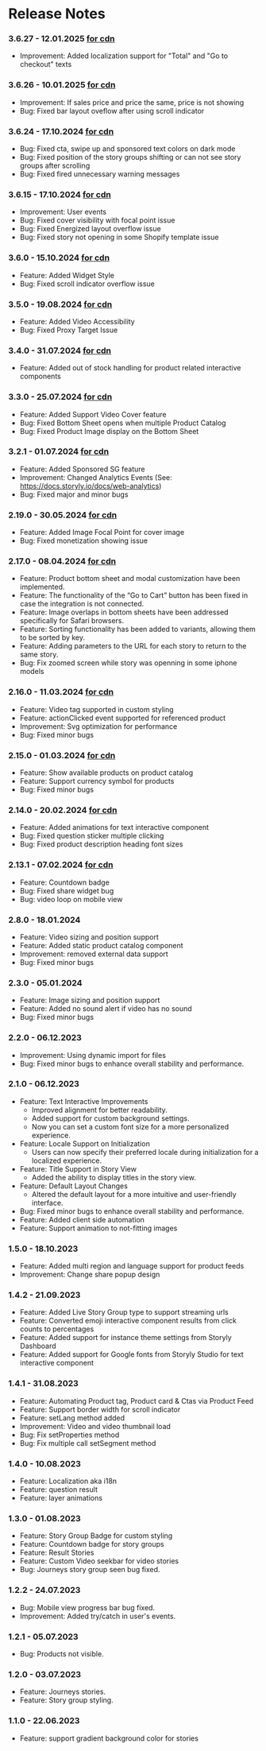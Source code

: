 # Release Notes

### 3.6.27 - 12.01.2025 [for cdn](https://web-story.storyly.io/sdk/3.6.26/storyly-web.js)

- Improvement: Added localization support for "Total" and "Go to checkout" texts

### 3.6.26 - 10.01.2025 [for cdn](https://web-story.storyly.io/sdk/3.6.26/storyly-web.js)

- Improvement: If sales price and price the same, price is not showing
- Bug: Fixed bar layout oveflow after using scroll indicator

### 3.6.24 - 17.10.2024 [for cdn](https://web-story.storyly.io/sdk/3.6.24/storyly-web.js)

- Bug: Fixed cta, swipe up and sponsored text colors on dark mode
- Bug: Fixed position of the story groups shifting or can not see story groups after scrolling
- Bug: Fixed fired unnecessary warning messages

### 3.6.15 - 17.10.2024 [for cdn](https://web-story.storyly.io/sdk/3.6.15/storyly-web.js)

- Improvement: User events
- Bug: Fixed cover visibility with focal point issue
- Bug: Fixed Energized layout overflow issue
- Bug: Fixed story not opening in some Shopify template issue

### 3.6.0 - 15.10.2024 [for cdn](https://web-story.storyly.io/sdk/3.6.*/storyly-web.js)

- Feature: Added Widget Style
- Bug: Fixed scroll indicator overflow issue

### 3.5.0 - 19.08.2024 [for cdn](https://web-story.storyly.io/sdk/3.5.*/storyly-web.js)

- Feature: Added Video Accessibility
- Bug: Fixed Proxy Target Issue

### 3.4.0 - 31.07.2024 [for cdn](https://web-story.storyly.io/sdk/3.4.*/storyly-web.js)

- Feature: Added out of stock handling for product related interactive components

### 3.3.0 - 25.07.2024 [for cdn](https://web-story.storyly.io/sdk/3.3.*/storyly-web.js)

- Feature: Added Support Video Cover feature
- Bug: Fixed Bottom Sheet opens when multiple Product Catalog
- Bug: Fixed Product Image display on the Bottom Sheet

### 3.2.1 - 01.07.2024 [for cdn](https://web-story.storyly.io/sdk/3.2.1/storyly-web.js)

- Feature: Added Sponsored SG feature
- Improvement: Changed Analytics Events (See: https://docs.storyly.io/docs/web-analytics)
- Bug: Fixed major and minor bugs

### 2.19.0 - 30.05.2024 [for cdn](https://web-story.storyly.io/sdk/2.19.0/storyly-web.js)

- Feature: Added Image Focal Point for cover image
- Bug: Fixed monetization showing issue

### 2.17.0 - 08.04.2024 [for cdn](https://web-story.storyly.io/sdk/2.17.0/storyly-web.js)

- Feature: Product bottom sheet and modal customization have been implemented.
- Feature: The functionality of the “Go to Cart” button has been fixed in case the integration is not connected.
- Feature: Image overlaps in bottom sheets have been addressed specifically for Safari browsers.
- Feature: Sorting functionality has been added to variants, allowing them to be sorted by key.
- Feature: Adding parameters to the URL for each story to return to the same story.
- Bug: Fix zoomed screen while story was openning in some iphone models

### 2.16.0 - 11.03.2024 [for cdn](https://web-story.storyly.io/sdk/2.16.0/storyly-web.js)

- Feature: Video tag supported in custom styling
- Feature: actionClicked event supported for referenced product
- Improvement: Svg optimization for performance
- Bug: Fixed minor bugs

### 2.15.0 - 01.03.2024 [for cdn](https://web-story.storyly.io/sdk/2.15.0/storyly-web.js)

- Feature: Show available products on product catalog
- Feature: Support currency symbol for products
- Bug: Fixed minor bugs

### 2.14.0 - 20.02.2024 [for cdn](https://web-story.storyly.io/sdk/2.14.0/storyly-web.js)

- Feature: Added animations for text interactive component
- Bug: Fixed question sticker multiple clicking
- Bug: Fixed product description heading font sizes

### 2.13.1 - 07.02.2024 [for cdn](https://web-story.storyly.io/sdk/2.13.1/storyly-web.js)

- Feature: Countdown badge
- Bug: Fixed share widget bug
- Bug: video loop on mobile view

### 2.8.0 - 18.01.2024

- Feature: Video sizing and position support
- Feature: Added static product catalog component
- Improvement: removed external data support
- Bug: Fixed minor bugs

### 2.3.0 - 05.01.2024

- Feature: Image sizing and position support
- Feature: Added no sound alert if video has no sound
- Bug: Fixed minor bugs

### 2.2.0 - 06.12.2023

- Improvement: Using dynamic import for files
- Bug: Fixed minor bugs to enhance overall stability and performance.

### 2.1.0 - 06.12.2023

- Feature: Text Interactive Improvements
  - Improved alignment for better readability.
  - Added support for custom background settings.
  - Now you can set a custom font size for a more personalized experience.
- Feature: Locale Support on Initialization
  - Users can now specify their preferred locale during initialization for a localized experience.
- Feature: Title Support in Story View
  - Added the ability to display titles in the story view.
- Feature: Default Layout Changes
  - Altered the default layout for a more intuitive and user-friendly interface.
- Bug: Fixed minor bugs to enhance overall stability and performance.
- Feature: Added client side automation
- Feature: Support animation to not-fitting images

### 1.5.0 - 18.10.2023

- Feature: Added multi region and language support for product feeds
- Improvement: Change share popup design

### 1.4.2 - 21.09.2023

- Feature: Added Live Story Group type to support streaming urls
- Feature: Converted emoji interactive component results from click counts to percentages
- Feature: Added support for instance theme settings from Storyly Dashboard
- Feature: Added support for Google fonts from Storyly Studio for text interactive component

### 1.4.1 - 31.08.2023

- Feature: Automating Product tag, Product card & Ctas via Product Feed
- Feature: Support border width for scroll indicator
- Feature: setLang method added
- Improvement: Video and video thumbnail load
- Bug: Fix setProperties method
- Bug: Fix multiple call setSegment method

### 1.4.0 - 10.08.2023

- Feature: Localization aka i18n
- Feature: question result
- Feature: layer animations

### 1.3.0 - 01.08.2023

- Feature: Story Group Badge for custom styling
- Feature: Countdown badge for story groups
- Feature: Result Stories
- Feature: Custom Video seekbar for video stories
- Bug: Journeys story group seen bug fixed.

### 1.2.2 - 24.07.2023

- Bug: Mobile view progress bar bug fixed.
- Improvement: Added try/catch in user's events.

### 1.2.1 - 05.07.2023

- Bug: Products not visible.

### 1.2.0 - 03.07.2023

- Feature: Journeys stories.
- Feature: Story group styling.

### 1.1.0 - 22.06.2023

- Feature: support gradient background color for stories
